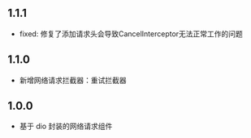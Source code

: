 ## 1.1.1

* fixed: 修复了添加请求头会导致CancelInterceptor无法正常工作的问题

## 1.1.0

* 新增网络请求拦截器：重试拦截器

## 1.0.0

* 基于 dio 封装的网络请求组件
